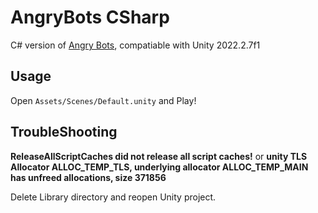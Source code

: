 # AngryBots CSharp

C# version of [Angry Bots](https://github.com/tsugi/exampleunityangrybots), compatiable with Unity 2022.2.7f1

## Usage

Open `Assets/Scenes/Default.unity` and Play!


## TroubleShooting

**ReleaseAllScriptCaches did not release all script caches!** or 
**unity TLS Allocator ALLOC_TEMP_TLS, underlying allocator ALLOC_TEMP_MAIN has unfreed allocations, size 371856**

Delete Library directory and reopen Unity project.
